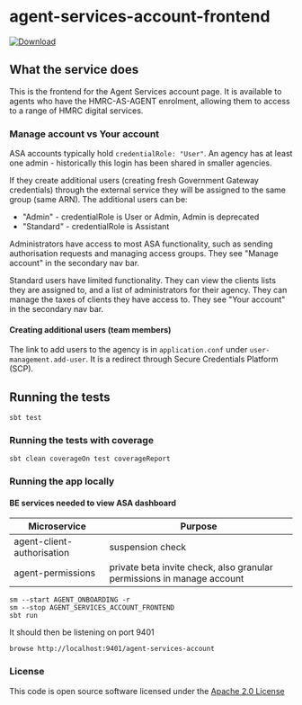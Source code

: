 # agent-services-account-frontend

[ ![Download](https://api.bintray.com/packages/hmrc/releases/agent-services-account-frontend/images/download.svg) ](https://bintray.com/hmrc/releases/agent-services-account-frontend/_latestVersion)
## What the service does

This is the frontend for the Agent Services account page. It is available to agents who have the HMRC-AS-AGENT enrolment, 
allowing them to access to a range of HMRC digital services.

### Manage account vs Your account
ASA accounts typically hold `credentialRole: "User"`. An agency has at least one admin - historically this login has been shared in smaller agencies.

If they create additional users (creating fresh Government Gateway credentials) through the external service they will be assigned to the same group (same ARN). The additional users can be:
- "Admin" - credentialRole is User or Admin, Admin is deprecated
- "Standard" - credentialRole is Assistant

Administrators have access to most ASA functionality, such as sending authorisation requests and managing access groups. They see "Manage account" in the secondary nav bar.

Standard users have limited functionality. They can view the clients lists they are assigned to, and a list of administrators for their agency. They can manage the taxes of clients they have access to. They see "Your account" in the secondary nav bar.

#### Creating additional users (team members)

The link to add users to the agency is in `application.conf` under `user-management.add-user`. It is a redirect through Secure Credentials Platform (SCP). 

## Running the tests

    sbt test

### Running the tests with coverage

    sbt clean coverageOn test coverageReport

### Running the app locally


#### BE services needed to view ASA dashboard

| **Microservice** | **Purpose**  | 
|------------------|--------------|
| agent-client-authorisation  | suspension check        | 
| agent-permissions  | private beta invite check, also granular permissions in manage account         | 

    sm --start AGENT_ONBOARDING -r
    sm --stop AGENT_SERVICES_ACCOUNT_FRONTEND
    sbt run

It should then be listening on port 9401

    browse http://localhost:9401/agent-services-account

### License

This code is open source software licensed under the [Apache 2.0 License]("http://www.apache.org/licenses/LICENSE-2.0.html")
 

